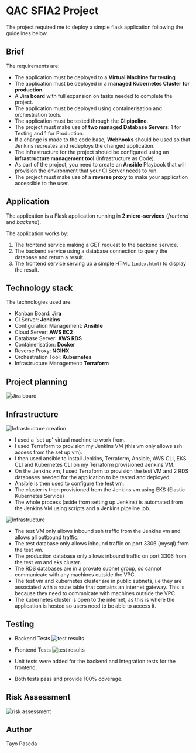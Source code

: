 # QAC SFIA2 Project

The project required me to deploy a simple flask application following the guidelines below.

## Brief

The requirements are:

- The application must be deployed to a **Virtual Machine for testing**
- The application must be deployed in a **managed Kubernetes Cluster for production**
- A **Jira board** with full expansion on tasks needed to complete the project.
- The application must be deployed using containerisation and orchestration tools.
- The application must be tested through the **CI pipeline**.
- The project must make use of **two managed Database Servers**: 1 for Testing and 1 for Production.
- If a change is made to the code base, **Webhooks** should be used so that Jenkins recreates and redeploys the changed application.
- The infrastructure for the project should be configured using an **infrastructure management tool** (Infrastructure as Code).
- As part of the project, you need to create an **Ansible** Playbook that will provision the environment that your CI Server needs to run.
- The project must make use of a **reverse proxy** to make your application accessible to the user.

## Application

The application is a Flask application running in **2 micro-services** (*frontend* and *backend*).


The application works by:
1. The frontend service making a GET request to the backend service.
2. The backend service using a database connection to query the database and return a result.
3. The frontend service serving up a simple HTML (`index.html`) to display the result.

## Technology stack

The technologies used are:

- Kanban Board: **Jira**
- CI Server: **Jenkins**
- Configuration Management: **Ansible**
- Cloud Server: **AWS EC2**
- Database Server: **AWS RDS**
- Containerisation: **Docker**
- Reverse Proxy: **NGINX**
- Orchestration Tool: **Kubernetes**
- Infrastructure Management: **Terraform**

## Project planning
![Jira board](https://drive.google.com/uc?export=view&id=1Vw-vOetX_UGflL8boXCdA_YHxqNhttYv)

## Infrastructure

![Infrastructure creation](https://drive.google.com/uc?export=view&id=1zMHWnn_zo5_WUUgZRpHE7ncEw9L7MflT)
- I used a 'set up' virtual machine to work from.
- I used Terraform to provision my Jenkins VM (this vm only allows ssh access from the set up vm).
- I then used ansible to install Jenkins, Terraform, Ansible, AWS CLI, EKS CLI and Kubernetes CLI on my Terraform provisioned Jenkins VM.
- On the Jenkins vm, I used Terraform to provision the test VM and 2 RDS databases needed for the application to be tested and deployed.
- Ansible is then used to configure the test vm.
- The cluster is then provisioned from the Jenkins vm using EKS (Elastic Kubernetes Service)
- The whole process (aside from setting up Jenkins) is automated from the Jenkins VM using scripts and a Jenkins pipeline job.

![Infrastructure](https://drive.google.com/uc?export=view&id=1R1wjIMRNJPnnZPGo0tpjtb1c0chBpssP)
- The test VM only allows inbound ssh traffic from the Jenkins vm and allows all outbound traffic.
- The test database only allows inbound traffic on port 3306 (mysql) from the test vm.
- The production database only allows inbound traffic on port 3306 from the test vm and eks cluster.
- The RDS databases are in a provate subnet group, so cannot communicate with any machines outside the VPC.
- The test vm and kubernetes cluster are in public subnets, i.e they are associated with a route table that contains an internet gateway. This is because they need to commnicate with machines outside the VPC.
- The kubernetes cluster is open to the internet, as this is where the application is hosted so users need to be able to access it.

## Testing
- Backend Tests
![test results](https://drive.google.com/uc?export=view&id=18WMUeEoFikjY5VL5IisoLjoh9kPMeowH)
- Frontend Tests
![test results](https://drive.google.com/uc?export=view&id=1lmwQhXlsOboY81A5cF5wcGuHwnnY5Fdb)

 - Unit tests were added for the backend and Integration tests for the frontend. 
- Both tests pass and provide 100% coverage.

## Risk Assessment

![risk assessment](https://drive.google.com/uc?export=view&id=1XM0JDKRQs9qysliKff_lcXS1S6XAtMZ3)

## Author
Tayo Paseda
